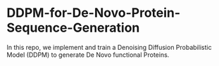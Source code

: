 # DDPM-for-De-Novo-Protein-Sequence-Generation
In this repo, we implement and train a Denoising Diffusion Probabilistic Model (DDPM) to generate De Novo functional Proteins.
